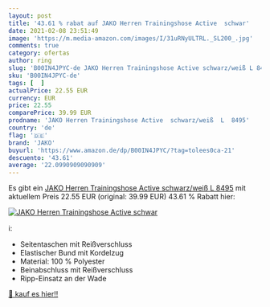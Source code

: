 ```yaml
---
layout: post
title: '43.61 % rabat auf JAKO Herren Trainingshose Active  schwar'
date: 2021-02-08 23:51:49
image: 'https://m.media-amazon.com/images/I/31uRNyULTRL._SL200_.jpg'
comments: true
category: ofertas
author: ring
slug: 'B00IN4JPYC-de JAKO Herren Trainingshose Active schwarz/weiß L 8495'
sku: 'B00IN4JPYC-de'
tags: [  ]
actualPrice: 22.55 EUR
currency: EUR
price: 22.55
comparePrice: 39.99 EUR
prodname: 'JAKO Herren Trainingshose Active  schwarz/weiß  L  8495'
country: 'de'
flag: '🇩🇪'
brand: 'JAKO'
buyurl: 'https://www.amazon.de/dp/B00IN4JPYC/?tag=tolees0ca-21'
descuento: '43.61'
average: '22.0990909090909'
---
```


Es gibt ein [JAKO Herren Trainingshose Active  schwarz/weiß  L  8495](https://www.amazon.de/dp/B00IN4JPYC/?tag=tolees0ca-21) mit aktuellem Preis 22.55 EUR (original: 39.99 EUR) 43.61 % Rabatt hier:

[![JAKO Herren Trainingshose Active  schwar](https://m.media-amazon.com/images/I/31uRNyULTRL._SL200_.jpg)](https://www.amazon.de/dp/B00IN4JPYC/?tag=tolees0ca-21)

ℹ️:

- Seitentaschen mit Reißverschluss
- Elastischer Bund mit Kordelzug
- Material: 100 % Polyester
- Beinabschluss mit Reißverschluss
- Ripp-Einsatz an der Wade

[🛒 kauf es hier!!](https://www.amazon.de/dp/B00IN4JPYC/?tag=tolees0ca-21)
